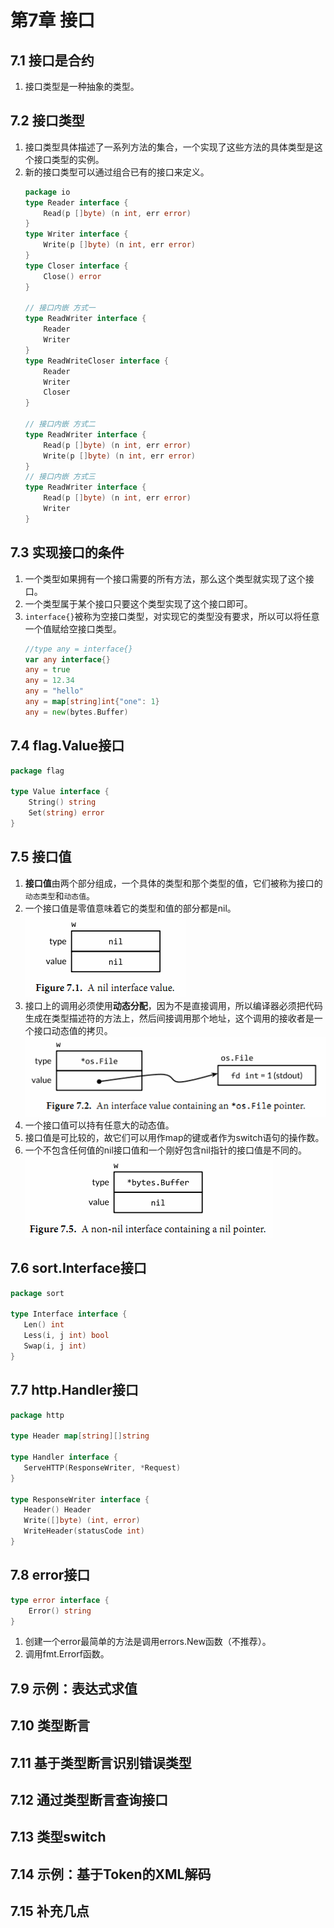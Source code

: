 # 第7章 接口

## 7.1 接口是合约
1. 接口类型是一种抽象的类型。

## 7.2 接口类型
1. 接口类型具体描述了一系列方法的集合，一个实现了这些方法的具体类型是这个接口类型的实例。
2. 新的接口类型可以通过组合已有的接口来定义。
   ```go
   package io
   type Reader interface {
       Read(p []byte) (n int, err error)
   }
   type Writer interface {
       Write(p []byte) (n int, err error)
   }
   type Closer interface {
       Close() error
   }
   
   // 接口内嵌 方式一
   type ReadWriter interface {
       Reader
       Writer
   }
   type ReadWriteCloser interface {
       Reader
       Writer
       Closer
   }
   
   // 接口内嵌 方式二
   type ReadWriter interface {
       Read(p []byte) (n int, err error)
       Write(p []byte) (n int, err error)
   }
   // 接口内嵌 方式三
   type ReadWriter interface {
       Read(p []byte) (n int, err error)
       Writer
   }
   ```

## 7.3 实现接口的条件
1. 一个类型如果拥有一个接口需要的所有方法，那么这个类型就实现了这个接口。
2. 一个类型属于某个接口只要这个类型实现了这个接口即可。
3. `interface{}`被称为空接口类型，对实现它的类型没有要求，所以可以将任意一个值赋给空接口类型。
   ```go
   //type any = interface{}
   var any interface{}
   any = true
   any = 12.34
   any = "hello"
   any = map[string]int{"one": 1}
   any = new(bytes.Buffer)
   ```

## 7.4 flag.Value接口
```go
package flag

type Value interface {
    String() string
    Set(string) error
}
```

## 7.5 接口值
1. **接口值**由两个部分组成，一个具体的类型和那个类型的值，它们被称为接口的`动态类型`和`动态值`。
2. 一个接口值是零值意味着它的类型和值的部分都是nil。
![](../assets/a_nil_interface_value.png)
3. 接口上的调用必须使用**动态分配**，因为不是直接调用，所以编译器必须把代码生成在类型描述符的方法上，然后间接调用那个地址，这个调用的接收者是一个接口动态值的拷贝。
![](../assets/an_interface_value.png)
4. 一个接口值可以持有任意大的动态值。
5. 接口值是可比较的，故它们可以用作map的键或者作为switch语句的操作数。
6. 一个不包含任何值的nil接口值和一个刚好包含nil指针的接口值是不同的。
![](../assets/a_non_nil_interface_containing_a_nil_ptr.png)

## 7.6 sort.Interface接口
```go
package sort

type Interface interface {
   Len() int
   Less(i, j int) bool
   Swap(i, j int)
}
```

## 7.7 http.Handler接口
```go
package http

type Header map[string][]string

type Handler interface {
   ServeHTTP(ResponseWriter, *Request)
}

type ResponseWriter interface {
   Header() Header
   Write([]byte) (int, error)
   WriteHeader(statusCode int)
}
```

## 7.8 error接口
```go
type error interface {
	Error() string
}
```
1. 创建一个error最简单的方法是调用errors.New函数（不推荐）。
2. 调用fmt.Errorf函数。

## 7.9 示例：表达式求值

## 7.10 类型断言

## 7.11 基于类型断言识别错误类型

## 7.12 通过类型断言查询接口

## 7.13 类型switch

## 7.14 示例：基于Token的XML解码

## 7.15 补充几点
